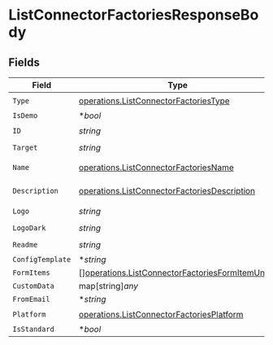 # ListConnectorFactoriesResponseBody


## Fields

| Field                                                                                                              | Type                                                                                                               | Required                                                                                                           | Description                                                                                                        |
| ------------------------------------------------------------------------------------------------------------------ | ------------------------------------------------------------------------------------------------------------------ | ------------------------------------------------------------------------------------------------------------------ | ------------------------------------------------------------------------------------------------------------------ |
| `Type`                                                                                                             | [operations.ListConnectorFactoriesType](../../models/operations/listconnectorfactoriestype.md)                     | :heavy_check_mark:                                                                                                 | N/A                                                                                                                |
| `IsDemo`                                                                                                           | **bool*                                                                                                            | :heavy_minus_sign:                                                                                                 | N/A                                                                                                                |
| `ID`                                                                                                               | *string*                                                                                                           | :heavy_check_mark:                                                                                                 | N/A                                                                                                                |
| `Target`                                                                                                           | *string*                                                                                                           | :heavy_check_mark:                                                                                                 | N/A                                                                                                                |
| `Name`                                                                                                             | [operations.ListConnectorFactoriesName](../../models/operations/listconnectorfactoriesname.md)                     | :heavy_check_mark:                                                                                                 | Validator function                                                                                                 |
| `Description`                                                                                                      | [operations.ListConnectorFactoriesDescription](../../models/operations/listconnectorfactoriesdescription.md)       | :heavy_check_mark:                                                                                                 | Validator function                                                                                                 |
| `Logo`                                                                                                             | *string*                                                                                                           | :heavy_check_mark:                                                                                                 | N/A                                                                                                                |
| `LogoDark`                                                                                                         | *string*                                                                                                           | :heavy_check_mark:                                                                                                 | N/A                                                                                                                |
| `Readme`                                                                                                           | *string*                                                                                                           | :heavy_check_mark:                                                                                                 | N/A                                                                                                                |
| `ConfigTemplate`                                                                                                   | **string*                                                                                                          | :heavy_minus_sign:                                                                                                 | N/A                                                                                                                |
| `FormItems`                                                                                                        | [][operations.ListConnectorFactoriesFormItemUnion](../../models/operations/listconnectorfactoriesformitemunion.md) | :heavy_minus_sign:                                                                                                 | N/A                                                                                                                |
| `CustomData`                                                                                                       | map[string]*any*                                                                                                   | :heavy_minus_sign:                                                                                                 | N/A                                                                                                                |
| `FromEmail`                                                                                                        | **string*                                                                                                          | :heavy_minus_sign:                                                                                                 | N/A                                                                                                                |
| `Platform`                                                                                                         | [operations.ListConnectorFactoriesPlatform](../../models/operations/listconnectorfactoriesplatform.md)             | :heavy_check_mark:                                                                                                 | N/A                                                                                                                |
| `IsStandard`                                                                                                       | **bool*                                                                                                            | :heavy_minus_sign:                                                                                                 | N/A                                                                                                                |